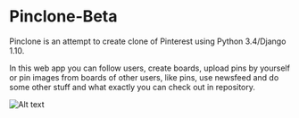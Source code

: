 # Pinclone-Beta

Pinclone is an attempt to create clone of Pinterest using Python 3.4/Django 1.10.

In this web app you can follow users, create boards, upload pins by yourself or pin images from
boards of other users, like pins, use newsfeed and do some other stuff and what exactly you can check out in repository.

![Alt text](screenshot.jpg?raw=true "Screenshot")